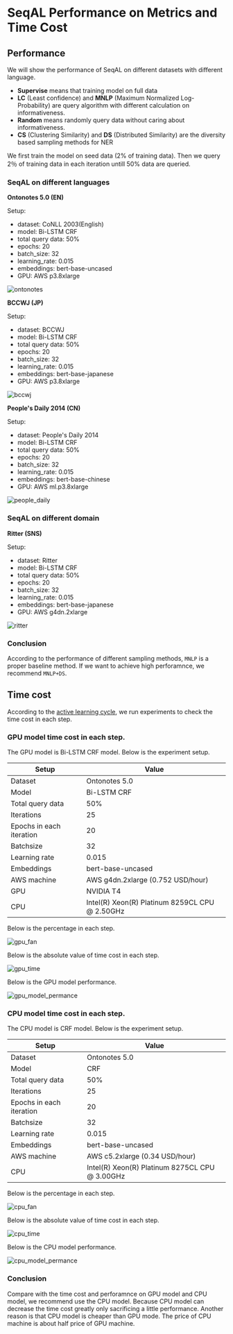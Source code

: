 # SeqAL Performance on Metrics and Time Cost

## Performance

We will show the performance of SeqAL on different datasets with different language.

- **Supervise** means that training model on full data
- **LC** (Least confidence) and **MNLP** (Maximum Normalized Log-Probability) are query algorithm with different calculation on informativeness. 
- **Random** means randomly query data without caring about informativeness.
- **CS** (Clustering Similarity) and **DS** (Distributed Similarity) are the diversity based sampling methods for NER

We first train the model on seed data (2% of training data). Then we query 2％ of training data in each iteration untill 50% data are queried.

### SeqAL on different languages

**Ontonotes 5.0 (EN)**

Setup:
- dataset: CoNLL 2003(English)
- model: Bi-LSTM CRF
- total query data: 50%
- epochs: 20
- batch_size: 32
- learning_rate: 0.015
- embeddings: bert-base-uncased
- GPU: AWS p3.8xlarge


![ontonotes](images/f1_ontonotes.png)


**BCCWJ (JP)**

Setup:
- dataset: BCCWJ
- model: Bi-LSTM CRF
- total query data: 50%
- epochs: 20
- batch_size: 32
- learning_rate: 0.015
- embeddings: bert-base-japanese 
- GPU: AWS p3.8xlarge

![bccwj](images/f1_bccwj.jpg)


**People's Daily 2014 (CN)**

Setup:
- dataset: People's Daily 2014
- model: Bi-LSTM CRF
- total query data: 50%
- epochs: 20
- batch_size: 32
- learning_rate: 0.015
- embeddings: bert-base-chinese 
- GPU: AWS ml.p3.8xlarge

![people_daily](images/f1_people_daily.jpg)


### SeqAL on different domain


**Ritter (SNS)**

Setup:
- dataset: Ritter
- model: Bi-LSTM CRF
- total query data: 50%
- epochs: 20
- batch_size: 32
- learning_rate: 0.015
- embeddings: bert-base-japanese 
- GPU: AWS g4dn.2xlarge

![ritter](images/f1_ritter.jpg)


### Conclusion

According to the performance of different sampling methods, `MNLP` is a proper baseline method. If we want to achieve high perforamnce, we recommend `MNLP+DS`.

## Time cost

According to the [active learning cycle](./images/al_cycle.png), we run experiments to check the time cost in each step.

### GPU model time cost in each step.

The GPU model is Bi-LSTM CRF model. Below is the experiment setup.

| Setup                    | Value                                          |
| ------------------------ | ---------------------------------------------- |
| Dataset                  | Ontonotes 5.0                                  |
| Model                    | Bi-LSTM CRF                                    |
| Total query data         | 50%                                            |
| Iterations               | 25                                             |
| Epochs in each iteration | 20                                             |
| Batchsize                | 32                                             |
| Learning rate            | 0.015                                          |
| Embeddings               | bert-base-uncased                              |
| AWS machine                      |      AWS g4dn.2xlarge (0.752 USD/hour)                                 |
| GPU                      | NVIDIA T4                                      |
| CPU                      | Intel(R) Xeon(R) Platinum 8259CL CPU @ 2.50GHz |

Below is the percentage in each step.

![gpu_fan](./images/gpu_fan.png)

Below is the absolute value of time cost in each step.

![gpu_time](./images/gpu_time.png)

Below is the GPU model performance.

![gpu_model_permance](./images/gpu_model_permance.png)


### CPU model time cost in each step.

The CPU model is CRF model. Below is the experiment setup.

| Setup                    | Value                                          |
| ------------------------ | ---------------------------------------------- |
| Dataset                  | Ontonotes 5.0                                  |
| Model                    | CRF                                    |
| Total query data         | 50%                                            |
| Iterations               | 25                                             |
| Epochs in each iteration | 20                                             |
| Batchsize                | 32                                             |
| Learning rate            | 0.015                                          |
| Embeddings               | bert-base-uncased                              |
| AWS machine                      |      AWS c5.2xlarge (0.34 USD/hour)                                 |
| CPU                      | Intel(R) Xeon(R) Platinum 8275CL CPU @ 3.00GHz |

Below is the percentage in each step.

![cpu_fan](./images/cpu_fan.png)

Below is the absolute value of time cost in each step.

![cpu_time](./images/cpu_time.png)

Below is the CPU model performance.

![cpu_model_permance](./images/cpu_model_permance.png)


### Conclusion

Compare with the time cost and perforamnce on GPU model and CPU model, we recommend use the CPU model. Because CPU model can decrease the time cost greatly only sacrificing a little performance. Another reason is that CPU model is cheaper than GPU mode. The price of CPU machine is about half price of GPU machine.
